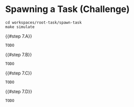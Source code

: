 <!--
    Copyright 2024, Colias Group, LLC

    SPDX-License-Identifier: CC-BY-SA-4.0
-->

# Spawning a Task (Challenge)

```
cd workspaces/root-task/spawn-task
make simulate
```

{{#step 7.A}}

`TODO`

{{#step 7.B}}

`TODO`

{{#step 7.C}}

`TODO`

{{#step 7.D}}

`TODO`
